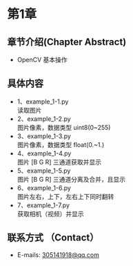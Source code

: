 # 第1章  
## 章节介绍(Chapter Abstract)  
* OpenCV 基本操作
## 具体内容  
* 1、example_1-1.py  
  读取图片  
* 2、example_1-2.py  
  图片像素，数据类型 uint8(0~255)  
* 3、example_1-3.py  
  图片像素，数据类型 float(0.~1.)  
* 4、example_1-4.py  
  图片 [B G R] 三通道获取并显示  
* 5、example_1-5.py  
  图片 [B G R] 三通道分离及合并，且显示
* 6、example_1-6.py  
  图片左右，上下，左右上下同时翻转
* 7、example_1-7.py  
  获取相机（视频）并显示
## 联系方式 （Contact）  
* E-mails: 305141918@qq.com  
